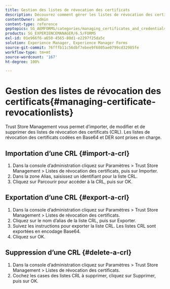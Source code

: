 ```yaml
---
title: Gestion des listes de révocation des certificats
description: Découvrez comment gérer les listes de révocation des certificats. Vous pouvez importer, modifier et supprimer des listes de révocation des certificats (CRL) à l’aide de Trust Store Management.
contentOwner: admin
content-type: reference
geptopics: SG_AEMFORMS/categories/managing_certificates_and_credentials
products: SG_EXPERIENCEMANAGER/6.5/FORMS
exl-id: 01e966f6-a650-4565-80d1-e2297f25da5c
solution: Experience Manager, Experience Manager Forms
source-git-commit: 76fffb11c56dbf7ebee9f6805ae0799cd32985fe
workflow-type: tm+mt
source-wordcount: '167'
ht-degree: 100%

---
```


# Gestion des listes de révocation des certificats{#managing-certificate-revocationlists}

Trust Store Management vous permet d’importer, de modifier et de supprimer des listes de révocation des certificats (CRL). Les listes de révocation des certificats codées en Base64 et DER sont prises en charge.

## Importation d’une CRL {#import-a-crl}

1. Dans la console d’administration cliquez sur Paramètres > Trust Store Management > Listes de révocation des certificats, puis sur Importer.
1. Dans la zone Alias, saisissez un identifiant pour la liste CRL.
1. Cliquez sur Parcourir pour accéder à la CRL, puis sur OK.

## Exportation d’une CRL {#export-a-crl}

1. Dans la console d’administration cliquez sur Paramètres > Trust Store Management > Listes de révocation des certificats.
1. Cliquez sur le nom d’alias de la liste CRL, puis sur Exporter.
1. Suivez les instructions pour exporter la liste CRL. Les listes CRL sont exportées en encodage Base64.
1. Cliquez sur OK.

## Suppression d’une CRL {#delete-a-crl}

1. Dans la console d’administration cliquez sur Paramètres > Trust Store Management > Listes de révocation des certificats.
1. Cochez les cases des listes CRL à supprimer, cliquez sur Supprimer, puis sur OK.
